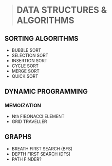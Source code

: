 ># DATA STRUCTURES & ALGORITHMS

## SORTING ALGORITHMS
- BUBBLE SORT
- SELECTION SORT
- INSERTION SORT
- CYCLE SORT
- MERGE SORT
- QUICK SORT

## DYNAMIC PROGRAMMING
### MEMOIZATION
- Nth FIBONACCI ELEMENT
- GRID TRAVELLER

## GRAPHS
- BREATH FIRST SEARCH (BFS)
- DEPTH FIRST SEARCH (DFS)
- PATH FINDER?
